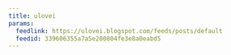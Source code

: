 ```yaml
---
title: ulovei
params:
  feedlink: https://ulovei.blogspot.com/feeds/posts/default
  feedid: 339606355a7a5e200804fe3e8a0eabd5
---
```

